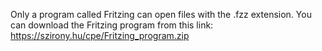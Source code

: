 Only a program called Fritzing can open files with the .fzz extension.
You can download the Fritzing program from this link: https://szirony.hu/cpe/Fritzing_program.zip